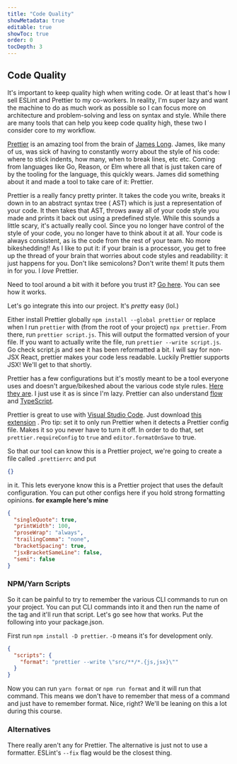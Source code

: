 ```yaml
---
title: "Code Quality"
showMetadata: true
editable: true
showToc: true
order: 0
tocDepth: 3
---
```


## Code Quality

It's important to keep quality high when writing code. Or at least that's how I sell ESLint and Prettier to my
co-workers. In reality, I'm super lazy and want the machine to do as much work as possible so I can focus more on
architecture and problem-solving and less on syntax and style. While there are many tools that can help you keep code
quality high, these two I consider core to my workflow.

[Prettier](https://github.com/prettier/prettier) is an amazing tool from the brain
of [James Long](https://twitter.com/jlongster). James, like many of us, was sick of having to constantly worry about the
style of his code: where to stick indents, how many, when to break lines, etc etc. Coming from languages like Go,
Reason, or Elm where all that is just taken care of by the tooling for the language, this quickly wears. James did
something about it and made a tool to take care of it: Prettier.

Prettier is a really fancy pretty printer. It takes the code you write, breaks it down in to an abstract syntax tree (
AST) which is just a representation of your code. It then takes that AST, throws away all of your code style you made
and prints it back out using a predefined style. While this sounds a little scary, it's actually really cool. Since you
no longer have control of the style of your code, you no longer have to think about it at all. Your code is always
consistent, as is the code from the rest of your team. No more bikeshedding!! As I like to put it: if your brain is a
processor, you get to free up the thread of your brain that worries about code styles and readability: it just happens
for you. Don't like semicolons? Don't write them! It puts them in for you. I _love_ Prettier.

Need to tool around a bit with it before you trust it? [Go here](https://prettier.io/playground/). You can see how it
works.

Let's go integrate this into our project. It's _pretty_ easy (lol.)

Either install Prettier globally `npm install --global prettier` or replace when I run `prettier` with (from the root of
your project) `npx prettier`. From there, run `prettier script.js`. This will output the formatted version of your file.
If you want to actually write the file, run `prettier --write script.js`. Go check script.js and see it has been
reformatted a bit. I will say for non-JSX React, prettier makes your code less readable. Luckily Prettier supports JSX!
We'll get to that shortly.

Prettier has a few configurations but it's mostly meant to be a tool everyone uses and doesn't argue/bikeshed about the
various code style rules. [Here they are](https://prettier.io/docs/en/options.html). I just use it as is since I'm lazy.
Prettier can also understand [flow](https://flow.org/) and [TypeScript](https://www.typescriptlang.org/).

Prettier is great to use with [Visual Studio Code](https://code.visualstudio.com/?WT.mc_id=reactintro-github-brholt).
Just
download [this extension](https://marketplace.visualstudio.com/items?itemName=esbenp.prettier-vscode&WT.mc_id=reactintro-github-brholt)
. Pro tip: set it to only run Prettier when it detects a Prettier config file. Makes it so you never have to turn it
off. In order to do that, set `prettier.requireConfig` to `true` and `editor.formatOnSave` to true.

So that our tool can know this is a Prettier project, we're going to create a file called `.prettierrc` and put

```json
{}
```

in it. This lets everyone know this is a Prettier project that uses the default configuration. You can put other configs
here if you hold strong formatting opinions. **for example here's mine**

```json
{
  "singleQuote": true,
  "printWidth": 100,
  "proseWrap": "always",
  "trailingComma": "none",
  "bracketSpacing": true,
  "jsxBracketSameLine": false,
  "semi": false
}
```

### NPM/Yarn Scripts

So it can be painful to try to remember the various CLI commands to run on your project. You can put CLI commands into
it and then run the name of the tag and it'll run that script. Let's go see how that works. Put the following into your
package.json.

First run `npm install -D prettier`. `-D` means it's for development only.

```json
{
  "scripts": {
    "format": "prettier --write \"src/**/*.{js,jsx}\""
  }
}
```

Now you can run `yarn format` or `npm run format` and it will run that command. This means we don't have to remember
that mess of a command and just have to remember format. Nice, right? We'll be leaning on this a lot during this course.

### Alternatives

There really aren't any for Prettier. The alternative is just not to use a formatter. ESLint's `--fix` flag would be the
closest thing.
